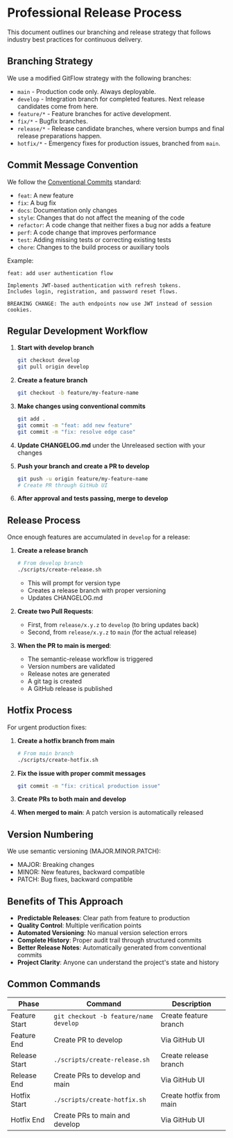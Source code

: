 # Professional Release Process

This document outlines our branching and release strategy that follows industry best practices for continuous delivery.

## Branching Strategy

We use a modified GitFlow strategy with the following branches:

- `main` - Production code only. Always deployable.
- `develop` - Integration branch for completed features. Next release candidates come from here.
- `feature/*` - Feature branches for active development.
- `fix/*` - Bugfix branches.
- `release/*` - Release candidate branches, where version bumps and final release preparations happen.
- `hotfix/*` - Emergency fixes for production issues, branched from `main`.

## Commit Message Convention

We follow the [Conventional Commits](https://www.conventionalcommits.org/) standard:

- `feat`: A new feature
- `fix`: A bug fix
- `docs`: Documentation only changes
- `style`: Changes that do not affect the meaning of the code
- `refactor`: A code change that neither fixes a bug nor adds a feature
- `perf`: A code change that improves performance
- `test`: Adding missing tests or correcting existing tests
- `chore`: Changes to the build process or auxiliary tools

Example:
```
feat: add user authentication flow

Implements JWT-based authentication with refresh tokens.
Includes login, registration, and password reset flows.

BREAKING CHANGE: The auth endpoints now use JWT instead of session cookies.
```

## Regular Development Workflow

1. **Start with develop branch**
   ```bash
   git checkout develop
   git pull origin develop
   ```

2. **Create a feature branch**
   ```bash
   git checkout -b feature/my-feature-name
   ```

3. **Make changes using conventional commits**
   ```bash
   git add .
   git commit -m "feat: add new feature"
   git commit -m "fix: resolve edge case"
   ```

4. **Update CHANGELOG.md** under the Unreleased section with your changes

5. **Push your branch and create a PR to develop**
   ```bash
   git push -u origin feature/my-feature-name
   # Create PR through GitHub UI
   ```

6. **After approval and tests passing, merge to develop**

## Release Process

Once enough features are accumulated in `develop` for a release:

1. **Create a release branch**
   ```bash
   # From develop branch
   ./scripts/create-release.sh
   ```
   - This will prompt for version type
   - Creates a release branch with proper versioning
   - Updates CHANGELOG.md

2. **Create two Pull Requests**:
   - First, from `release/x.y.z` to `develop` (to bring updates back)
   - Second, from `release/x.y.z` to `main` (for the actual release)

3. **When the PR to main is merged**:
   - The semantic-release workflow is triggered
   - Version numbers are validated
   - Release notes are generated
   - A git tag is created
   - A GitHub release is published

## Hotfix Process

For urgent production fixes:

1. **Create a hotfix branch from main**
   ```bash
   # From main branch
   ./scripts/create-hotfix.sh
   ```

2. **Fix the issue with proper commit messages**
   ```bash
   git commit -m "fix: critical production issue"
   ```

3. **Create PRs to both main and develop**

4. **When merged to main**: A patch version is automatically released

## Version Numbering

We use semantic versioning (MAJOR.MINOR.PATCH):

- MAJOR: Breaking changes
- MINOR: New features, backward compatible
- PATCH: Bug fixes, backward compatible

## Benefits of This Approach

- **Predictable Releases**: Clear path from feature to production
- **Quality Control**: Multiple verification points
- **Automated Versioning**: No manual version selection errors
- **Complete History**: Proper audit trail through structured commits
- **Better Release Notes**: Automatically generated from conventional commits
- **Project Clarity**: Anyone can understand the project's state and history

## Common Commands

| Phase | Command | Description |
|-------|---------|-------------|
| Feature Start | `git checkout -b feature/name develop` | Create feature branch |
| Feature End | Create PR to develop | Via GitHub UI |
| Release Start | `./scripts/create-release.sh` | Create release branch |
| Release End | Create PRs to develop and main | Via GitHub UI |
| Hotfix Start | `./scripts/create-hotfix.sh` | Create hotfix from main |
| Hotfix End | Create PRs to main and develop | Via GitHub UI |